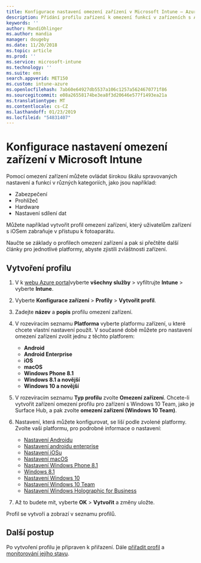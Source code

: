 ```yaml
---
title: Konfigurace nastavení omezení zařízení v Microsoft Intune – Azure | Microsoft Docs
description: Přidání profilu zařízení k omezení funkcí v zařízeních s Androidem, macOS, iOSem, Windows Phone a Windows 10 v Microsoft Intune
keywords: ''
author: MandiOhlinger
ms.author: mandia
manager: dougeby
ms.date: 11/20/2018
ms.topic: article
ms.prod: ''
ms.service: microsoft-intune
ms.technology: ''
ms.suite: ems
search.appverid: MET150
ms.custom: intune-azure
ms.openlocfilehash: 7ab60e64927db5537a106c1257a5624670771f86
ms.sourcegitcommit: e08a26558174be3ea8f3d20646e577f1493ea21a
ms.translationtype: MT
ms.contentlocale: cs-CZ
ms.lasthandoff: 01/23/2019
ms.locfileid: "54831407"
---
```

# <a name="configure-device-restriction-settings-in-microsoft-intune"></a>Konfigurace nastavení omezení zařízení v Microsoft Intune

Pomocí omezení zařízení můžete ovládat širokou škálu spravovaných nastavení a funkcí v různých kategoriích, jako jsou například:
- Zabezpečení
- Prohlížeč
- Hardware
- Nastavení sdílení dat

Můžete například vytvořit profil omezení zařízení, který uživatelům zařízení s iOSem zabraňuje v přístupu k fotoaparátu.

Naučte se základy o profilech omezení zařízení a pak si přečtěte další články pro jednotlivé platformy, abyste zjistili zvláštnosti zařízení.

## <a name="create-the-profile"></a>Vytvoření profilu

1. V k [webu Azure portal](https://portal.azure.com)vyberte **všechny služby** > vyfiltrujte **Intune** > vyberte **Intune**.
2. Vyberte **Konfigurace zařízení** > **Profily** > **Vytvořit profil**.
3. Zadejte **název** a **popis** profilu omezení zařízení.
4. V rozevíracím seznamu **Platforma** vyberte platformu zařízení, u které chcete vlastní nastavení použít. V současné době můžete pro nastavení omezení zařízení zvolit jednu z těchto platforem:

    - **Android**
    - **Android Enterprise**
    - **iOS**
    - **macOS**
    - **Windows Phone 8.1**
    - **Windows 8.1 a novější**
    - **Windows 10 a novější**

5. V rozevíracím seznamu **Typ profilu** zvolte **Omezení zařízení**. Chcete-li vytvořit zařízení omezení profilu pro zařízení s Windows 10 Team, jako je Surface Hub, a pak zvolte **omezení zařízení (Windows 10 Team)**.
6. Nastavení, která můžete konfigurovat, se liší podle zvolené platformy. Zvolte vaši platformu, pro podrobné informace o nastavení:

    - [Nastavení Androidu](device-restrictions-android.md)
    - [Nastavení androidu enterprise](device-restrictions-android-for-work.md)
    - [Nastavení iOSu](device-restrictions-ios.md)
    - [Nastavení macOS](device-restrictions-macos.md)
    - [Nastavení Windows Phone 8.1](device-restrictions-windows-phone-8-1.md)
    - [Windows 8.1](device-restrictions-windows-8-1.md)
    - [Nastavení Windows 10](device-restrictions-windows-10.md)
    - [Nastavení Windows 10 Team](device-restrictions-windows-10-teams.md)
    - [Nastavení Windows Holographic for Business](device-restrictions-windows-holographic.md)

7. Až to budete mít, vyberte **OK** > **Vytvořit** a změny uložte.

Profil se vytvoří a zobrazí v seznamu profilů.

## <a name="next-steps"></a>Další postup

Po vytvoření profilu je připraven k přiřazení. Dále [přiřadit profil](device-profile-assign.md) a [monitorování jejího stavu](device-profile-monitor.md).

<!--  Removing image as part of design review; retaining source until we known the disposition.

## Example of device restriction settings

In this high-level example, you'll create a device restriction policy that blocks the use of the built-in camera app on Android devices.

![How to disable the camera on Android devices](./media/disable-android-camera.png)

-->
